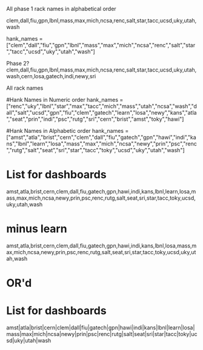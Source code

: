 All phase 1 rack names in alphabetical order

clem,dall,fiu,gpn,lbnl,mass,max,mich,ncsa,renc,salt,star,tacc,ucsd,uky,utah,wash

hank_names = ["clem","dall","fiu","gpn","lbnl","mass","max","mich","ncsa","renc","salt","star","tacc","ucsd","uky","utah","wash"]

Phase 2?
clem,dall,fiu,gpn,lbnl,mass,max,mich,ncsa,renc,salt,star,tacc,ucsd,uky,utah,wash,cern,losa,gatech,indi,newy,sri

All rack names 

#Hank Names in Numeric order
hank_names = ["renc","uky","lbnl","star","max","tacc","mich","mass","utah","ncsa","wash","dall","salt","ucsd","gpn","fiu","clem","gatech","learn","losa","newy","kans","atla","seat","prin","indi","psc","rutg","sri","cern","brist","amst","toky","hawi"]

#Hank Names in Alphabetic order
hank_names = ["amst","atla","brist","cern","clem","dall","fiu","gatech","gpn","hawi","indi","kans","lbnl","learn","losa","mass","max","mich","ncsa","newy","prin","psc","renc","rutg","salt","seat","sri","star","tacc","toky","ucsd","uky","utah","wash"]

# List for dashboards
amst,atla,brist,cern,clem,dall,fiu,gatech,gpn,hawi,indi,kans,lbnl,learn,losa,mass,max,mich,ncsa,newy,prin,psc,renc,rutg,salt,seat,sri,star,tacc,toky,ucsd,uky,utah,wash

# minus learn
amst,atla,brist,cern,clem,dall,fiu,gatech,gpn,hawi,indi,kans,lbnl,losa,mass,max,mich,ncsa,newy,prin,psc,renc,rutg,salt,seat,sri,star,tacc,toky,ucsd,uky,utah,wash

# OR'd
# List for dashboards
amst|atla|brist|cern|clem|dall|fiu|gatech|gpn|hawi|indi|kans|lbnl|learn|losa|mass|max|mich|ncsa|newy|prin|psc|renc|rutg|salt|seat|sri|star|tacc|toky|ucsd|uky|utah|wash